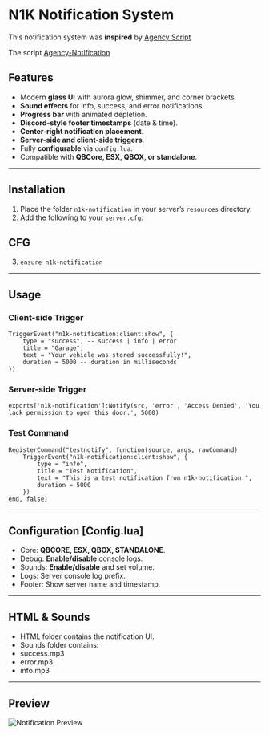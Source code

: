 # N1K Notification System
This notification system was **inspired** by [Agency Script](https://agency-script.tebex.io/)

The script [Agency-Notification](https://agency-script.tebex.io/package/6937769)

## Features

- Modern **glass UI** with aurora glow, shimmer, and corner brackets.  
- **Sound effects** for info, success, and error notifications.  
- **Progress bar** with animated depletion.  
- **Discord-style footer timestamps** (date & time).  
- **Center-right notification placement**.  
- **Server-side and client-side triggers**.  
- Fully **configurable** via `config.lua`.  
- Compatible with **QBCore, ESX, QBOX, or standalone**.

---

## Installation

1. Place the folder `n1k-notification` in your server’s `resources` directory.  
2. Add the following to your `server.cfg`:

## CFG
3. `ensure n1k-notification`

---

## Usage
### Client-side Trigger
```
TriggerEvent("n1k-notification:client:show", {
    type = "success", -- success | info | error
    title = "Garage",
    text = "Your vehicle was stored successfully!",
    duration = 5000 -- duration in milliseconds
})
```
### Server-side Trigger
```
exports['n1k-notification']:Notify(src, 'error', 'Access Denied', 'You lack permission to open this door.', 5000)
```
### Test Command
```
RegisterCommand("testnotify", function(source, args, rawCommand)
    TriggerEvent("n1k-notification:client:show", {
        type = "info",
        title = "Test Notification",
        text = "This is a test notification from n1k-notification.",
        duration = 5000
    })
end, false)
```

---

## Configuration [Config.lua]

- Core: **QBCORE, ESX, QBOX, STANDALONE**.
- Debug: **Enable/disable** console logs.
- Sounds: **Enable/disable** and set volume.
- Logs: Server console log prefix.
- Footer: Show server name and timestamp.

---

## HTML & Sounds

- HTML folder contains the notification UI.
- Sounds folder contains:
- success.mp3
- error.mp3
- info.mp3

---

## Preview
![Notification Preview](https://imgur.com/VahYrgS)




